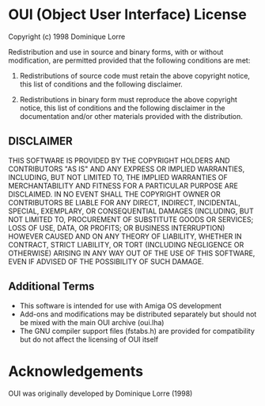 # OUI (Object User Interface) License

Copyright (c) 1998 Dominique Lorre

Redistribution and use in source and binary forms, with or without
modification, are permitted provided that the following conditions are met:

1. Redistributions of source code must retain the above copyright notice, this
   list of conditions and the following disclaimer.

2. Redistributions in binary form must reproduce the above copyright notice,
   this list of conditions and the following disclaimer in the documentation
   and/or other materials provided with the distribution.

## DISCLAIMER

THIS SOFTWARE IS PROVIDED BY THE COPYRIGHT HOLDERS AND CONTRIBUTORS "AS IS" AND
ANY EXPRESS OR IMPLIED WARRANTIES, INCLUDING, BUT NOT LIMITED TO, THE IMPLIED
WARRANTIES OF MERCHANTABILITY AND FITNESS FOR A PARTICULAR PURPOSE ARE
DISCLAIMED. IN NO EVENT SHALL THE COPYRIGHT OWNER OR CONTRIBUTORS BE LIABLE FOR
ANY DIRECT, INDIRECT, INCIDENTAL, SPECIAL, EXEMPLARY, OR CONSEQUENTIAL DAMAGES
(INCLUDING, BUT NOT LIMITED TO, PROCUREMENT OF SUBSTITUTE GOODS OR SERVICES;
LOSS OF USE, DATA, OR PROFITS; OR BUSINESS INTERRUPTION) HOWEVER CAUSED AND ON
ANY THEORY OF LIABILITY, WHETHER IN CONTRACT, STRICT LIABILITY, OR TORT
(INCLUDING NEGLIGENCE OR OTHERWISE) ARISING IN ANY WAY OUT OF THE USE OF THIS
SOFTWARE, EVEN IF ADVISED OF THE POSSIBILITY OF SUCH DAMAGE.

## Additional Terms

- This software is intended for use with Amiga OS development
- Add-ons and modifications may be distributed separately but should not be
  mixed with the main OUI archive (oui.lha)
- The GNU compiler support files (fstabs.h) are provided for compatibility
  but do not affect the licensing of OUI itself

# Acknowledgements

OUI was originally developed by Dominique Lorre (1998)
